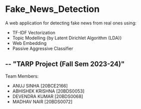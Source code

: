 # Fake_News_Detection

A web application for detecting fake news from real ones using:
- TF-IDF Vectorization
- Topic Modelling {by Latent Dirichlet Algorithm (LDA)}
- Web Embedding
- Passive Aggressive Classifier

--
"TARP Project (Fall Sem 2023-24)"
--

Team Members:
- ANUJ SINHA [20BCE2166]
- ABHISHEK KRISHNA [20BDS0053]
- DEVENDRA KUMAR [20BDS0068]
- MADHAV NAIR [20BDS0072]
